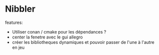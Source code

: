 # Nibbler

features:

- Utiliser conan / cmake pour les dépendances ?
- center la fenetre avec le gui allegro
- créer les bibliotheques dynamiques et pouvoir passer de l'une à l'autre en jeu
